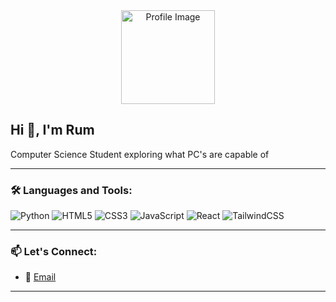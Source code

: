 <div align="center">
  <img src="https://media.discordapp.net/attachments/1298754802536419338/1309463891855675452/file-l6HcEEE2v13frmoHR2MoSYZK.png?ex=6741acc8&is=67405b48&hm=65be27d0e95a0cb2a6e1eb9e88716472a47a28cdb7c9935775ff507694624517&=&format=webp&quality=lossless&width=1222&height=1222" alt="Profile Image" width="150" height="150"/>
</div>

## Hi 👋, I'm Rum

Computer Science Student exploring what PC's are capable of

---

### 🛠️ Languages and Tools:
<div>
  <img src="https://img.shields.io/badge/Python-3776AB?style=for-the-badge&logo=python&logoColor=white" alt="Python"/>
  <img src="https://img.shields.io/badge/HTML5-E34F26?style=for-the-badge&logo=html5&logoColor=white" alt="HTML5"/>
  <img src="https://img.shields.io/badge/CSS3-1572B6?style=for-the-badge&logo=css3&logoColor=white" alt="CSS3"/>
  <img src="https://img.shields.io/badge/JavaScript-F7DF1E?style=for-the-badge&logo=javascript&logoColor=black" alt="JavaScript"/>
  <img src="https://img.shields.io/badge/React-61DAFB?style=for-the-badge&logo=react&logoColor=black" alt="React"/>
  <img src="https://img.shields.io/badge/TailwindCSS-06B6D4?style=for-the-badge&logo=tailwindcss&logoColor=white" alt="TailwindCSS"/>
</div>

---

### 📫 Let's Connect:
- 📧 [Email](mailto:your_email@example.com)

---

